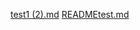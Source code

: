 
[test1 (2).md](https://github.com/oxa111/Cybersecurity-Portfolio/files/7450348/test1.2.md)
[READMEtest.md](https://github.com/oxa111/Cybersecurity-Portfolio/files/7450367/READMEtest.md)
